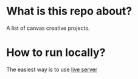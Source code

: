 # What is this repo about?
A list of canvas creative projects.
  
# How to run locally?
The easiest way is to use [live server](https://github.com/ritwickdey/vscode-live-server) 


